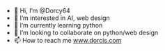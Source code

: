 - 👋 Hi, I’m @Dorcy64
- 👀 I’m interested in AI, web design
- 🌱 I’m currently learning python
- 💞️ I’m looking to collaborate on python/web design
- 📫 How to reach me www.dorcis.com

<!---
Dorcy64/Dorcy64 is a ✨ special ✨ repository because its `README.md` (this file) appears on your GitHub profile.
You can click the Preview link to take a look at your changes.
--->
